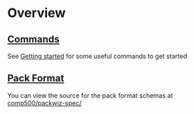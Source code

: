 # Overview

## [Commands](../commands/packwiz)

See [Getting started](../../tutorials/getting-started.md) for some useful commands to get started

## [Pack Format](../pack-format/pack-toml)

You can view the source for the pack format schemas at [comp500/packwiz-spec/](https://github.com/comp500/packwiz-spec/)
